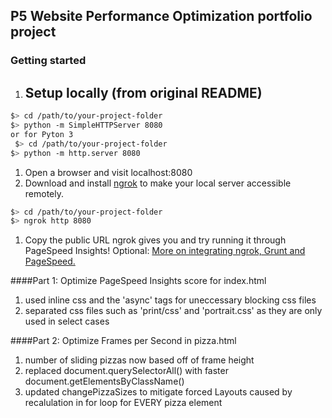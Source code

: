 ## P5 Website Performance Optimization portfolio project

### Getting started

1. ## Setup locally (from original README)

  ```bash
  $> cd /path/to/your-project-folder
  $> python -m SimpleHTTPServer 8080
  or for Pyton 3
   $> cd /path/to/your-project-folder
  $> python -m http.server 8080
  ```

1. Open a browser and visit localhost:8080
1. Download and install [ngrok](https://ngrok.com/) to make your local server accessible remotely.

  ``` bash
  $> cd /path/to/your-project-folder
  $> ngrok http 8080
  ```

1. Copy the public URL ngrok gives you and try running it through PageSpeed Insights! Optional: [More on integrating ngrok, Grunt and PageSpeed.](http://www.jamescryer.com/2014/06/12/grunt-pagespeed-and-ngrok-locally-testing/)

####Part 1: Optimize PageSpeed Insights score for index.html
1. used inline css and the 'async' tags for uneccessary blocking css files
1. separated css files such as 'print/css' and 'portrait.css' as they are only used in select cases


####Part 2: Optimize Frames per Second in pizza.html

1. number of sliding pizzas now based off of frame height
1. replaced document.querySelectorAll() with faster document.getElementsByClassName()
1. updated changePizzaSizes to mitigate forced Layouts caused by recalulation in for loop for EVERY pizza element